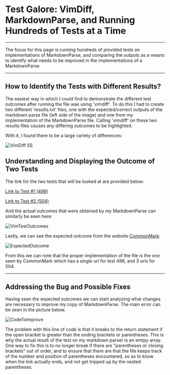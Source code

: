 # **Test Galore: VimDiff, MarkdownParse, and Running Hundreds of Tests at a Time**
---
The focus for this page is running hundreds of provided tests on implementations of MarkdownParse, and comparing the outputs as a means 
to identify what needs to be improved in the implementations of a MarkdownParse.

---
## **How to Identify the Tests with Different Results?**

The easiest way in which I could find to demonstrate the different test outcomes after running the file was using 'vimdiff'. To do this
I had to create two different 'results.txt' files, one with the expected/correct outputs of the markdown parse file (left side of the
image) and one from my implementation of the MarkdownParse file. Calling 'vimdiff' on these two results files causes any differing outcomes 
to be highlighted.

With it, I found there to be a large variety of differences:

![VimDiff SS](https://alainajj.github.io/cse15l-lab-reports/VimDiffSS.png)

## **Understanding and Displaying the Outcome of Two Tests**

The link for the two tests that will be looked at are provided below:

[Link to Test #1 (498)](https://github.com/nidhidhamnani/markdown-parser/blob/main/test-files/498.md)

[Link to Test #2 (504)](https://github.com/nidhidhamnani/markdown-parser/blob/main/test-files/504.md)

And the actual outcomes that were obtained by my MarkdownParse can similarly be seen here:

![VimTestOutcomes](https://alainajj.github.io/cse15l-lab-reports/VimTestOutcomes.png)

Lastly, we can see the expected outcome from the website [CommonMark](https://spec.commonmark.org/dingus/):

![ExpectedOutcome](https://alainajj.github.io/cse15l-lab-reports/ExpectedOutcomes.png)

From this we can note that the proper implementation of the file is the one seen by CommonMark which has a single url for test 498,
and 3 urls for 504.

---
## **Addressing the Bug and Possible Fixes**

Having seen the expected outcomes we can start analyzing what changes are necessary to improve my copy of MarkdownParse. The main
error can be seen in the picture below. 

![CodeToImprove](https://alainajj.github.io/cse15l-lab-reports/CodeToImprove1.png)

The problem with this line of code is that it breaks to the return statement if the open bracket is greater than the ending 
brackets or parentheses. This is why the actual result of the test on my markdown parser is an emtpy array. One way to fix this
is to no longer break if there are "parentheses or closing brackets" out of order, and to ensure that there are that the 
file keeps track of the number and position of parentheses encountered, so as to know when the link actually ends, and not get
tripped up by the nested parentheses. 
